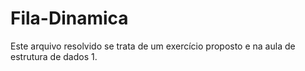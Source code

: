# Fila-Dinamica
Este arquivo resolvido se trata de um exercício proposto e na aula de estrutura de dados 1.
